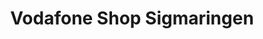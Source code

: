---
title: "Vodafone Shop Sigmaringen"
url: /sigmaringen/vodafone-shop-sigmaringen/
shop: Elektronik
---